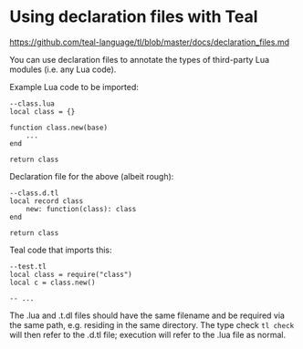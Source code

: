 # Using declaration files with Teal

https://github.com/teal-language/tl/blob/master/docs/declaration_files.md

You can use declaration files to annotate the types of third-party Lua modules (i.e. any Lua code).

Example Lua code to be imported:

```
--class.lua
local class = {}

function class.new(base)
    ...
end

return class
```

Declaration file for the above (albeit rough):

```
--class.d.tl
local record class
    new: function(class): class
end

return class
```

Teal code that imports this:

```
--test.tl
local class = require("class")
local c = class.new()

-- ...
```

The .lua and .t.dl files should have the same filename and be required via the same path, e.g. residing in the same directory.
The type check `tl check` will then refer to the .d.tl file; execution will refer to the .lua file as normal.